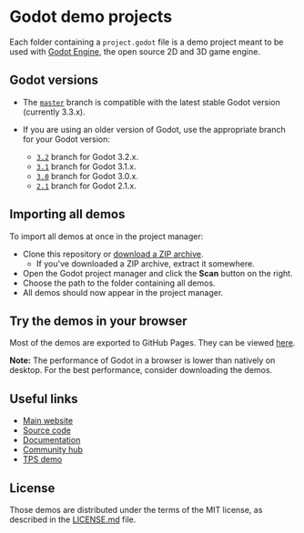 # Godot demo projects

Each folder containing a `project.godot` file is a demo project meant to
be used with [Godot Engine](https://godotengine.org), the open source
2D and 3D game engine.

## Godot versions

- The [`master`](https://github.com/godotengine/godot-demo-projects) branch is compatible with the latest stable Godot version (currently 3.3.x).
- If you are using an older version of Godot, use the appropriate branch for your Godot version:

  - [`3.2`](https://github.com/godotengine/godot-demo-projects/tree/3.2)
    branch for Godot 3.2.x.
  - [`3.1`](https://github.com/godotengine/godot-demo-projects/tree/3.1)
    branch for Godot 3.1.x.
  - [`3.0`](https://github.com/godotengine/godot-demo-projects/tree/3.0)
    branch for Godot 3.0.x.
  - [`2.1`](https://github.com/godotengine/godot-demo-projects/tree/2.1)
    branch for Godot 2.1.x.

## Importing all demos

To import all demos at once in the project manager:

- Clone this repository or [download a ZIP archive](https://github.com/godotengine/godot-demo-projects/archive/master.zip).
  - If you've downloaded a ZIP archive, extract it somewhere.
- Open the Godot project manager and click the **Scan** button on the right.
- Choose the path to the folder containing all demos.
- All demos should now appear in the project manager.

## Try the demos in your browser

Most of the demos are exported to GitHub Pages. They can be viewed
[here](https://godotengine.github.io/godot-demo-projects/).

**Note:** The performance of Godot in a browser is lower than natively on
desktop. For the best performance, consider downloading the demos.

## Useful links

- [Main website](https://godotengine.org)
- [Source code](https://github.com/godotengine/godot)
- [Documentation](http://docs.godotengine.org)
- [Community hub](https://godotengine.org/community)
- [TPS demo](https://github.com/godotengine/tps-demo)

## License

Those demos are distributed under the terms of the MIT license, as
described in the [LICENSE.md](LICENSE.md) file.
